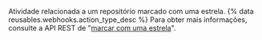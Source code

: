Atividade relacionada a um repositório marcado com uma estrela. {% data reusables.webhooks.action_type_desc %} Para obter mais informações, consulte a API REST de "[marcar com uma estrela](/v3/activity/starring/)".
